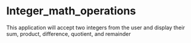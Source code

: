 # Integer_math_operations
This application will accept two integers from the user and display their sum, product, difference, quotient, and remainder 
